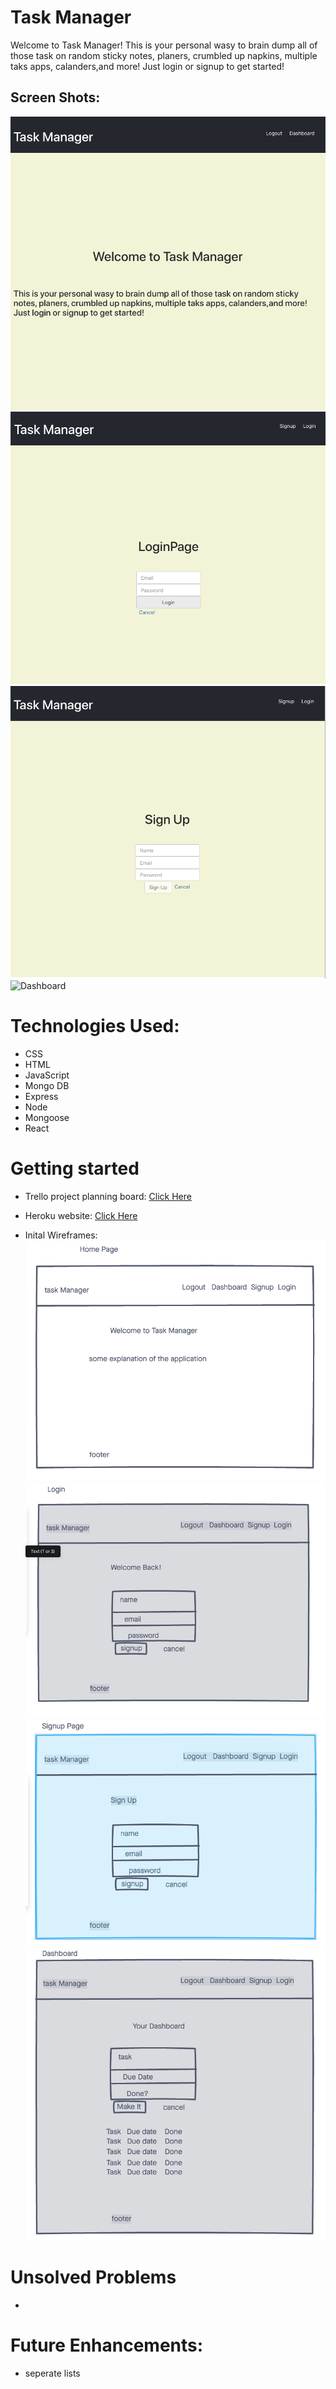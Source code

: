 # Task Manager

Welcome to Task Manager! This is your personal wasy to brain dump all of those task on random sticky notes, planers, crumbled up napkins, multiple taks apps, calanders,and more! Just login or signup to get started!

## Screen Shots:
![Homepage](./Pics/FinHomePage.png)
![Login](./Pics/FinLogin.png)
![Signup](./Pics/FinSignup.png)
![Dashboard](./Pics/FinDashboard.png)

# Technologies Used:
- CSS
- HTML
- JavaScript
- Mongo DB
- Express
- Node
- Mongoose
- React

# Getting started
-  Trello project planning board:
[Click Here](https://trello.com/b/g570SDzx/project-3)

- Heroku website: 
[Click Here]()

- Inital Wireframes:
![HomePage](./Pics/Homepage.png)
![Login](./Pics/Login.png)
![Signup](./Pics/Signup.png)
![Dashboard](./Pics/Dashboard.png)

# Unsolved Problems
- 

# Future Enhancements:
- seperate lists